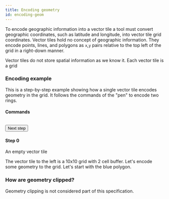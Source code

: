 ```yaml
---
title: Encoding geometry
id: encoding-geom
---
```


To encode geographic information into a vector tile a tool must convert geographic coordinates, such as latitude and longitude, into vector tile grid coordinates. Vector tiles hold no concept of geographic information. They encode points, lines, and polygons as `x`,`y` pairs relative to the top left of the grid in a right-down manner.

Vector tiles do not store spatial information as we know it. Each vector tile is a grid

<div id="js-example-encoding" class="js-example clearfix">
  <div class="js-example-header">
    <h3>Encoding example</h3>
    <p>This is a step-by-step example showing how a single vector tile encodes geometry in the grid. It follows the commands of the "pen" to encode two rings.</p>
  </div>

  <div class="js-example-body">
    <div id="visuals">
      <canvas id="grid"></canvas>
      <h4>Commands</h4>
      <pre><code id="vt-command-steps"></code></pre>
    </div>
    <button id="vt-next" class="button fill-green rcon next">Next step</button>
    <div id="vt-info">
      <h4 id="vt-title">Step 0</h4>
      <p id="vt-command">An empty vector tile</p>
      <p id="vt-description">The vector tile to the left is a 10x10 grid with 2 cell buffer. Let's encode some geometry to the grid. Let's start with the <span class="poly blue">blue polygon</span>.</p>
    </div>
  </div>
</div>

### How are geometry clipped?

Geometry clipping is not considered part of this specification. 